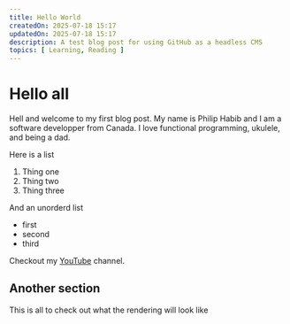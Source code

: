 ```yaml
---
title: Hello World
createdOn: 2025-07-18 15:17
updatedOn: 2025-07-18 15:17
description: A test blog post for using GitHub as a headless CMS
topics: [ Learning, Reading ]
---
```


# Hello all
Hell and welcome to my first blog post. My name is Philip Habib and I am a software developper from Canada. I love functional programming, ukulele, and being a dad.

Here is a list 
1. Thing one
1. Thing two
1. Thing three

And an unorderd list
- first
- second
- third

Checkout my [YouTube](https://www.youtube.com) channel.

## Another section
This is all to check out what the rendering will look like

